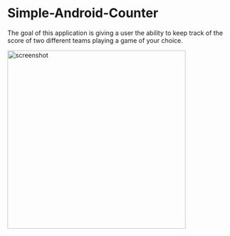 # Simple-Android-Counter
The goal of this application is giving a user the ability to keep track of the score of two different teams playing a game of your choice.

<img src="https://github.com/khadijah111/Simple-Android-Counter/blob/master/app/src/main/res/drawable-hdpi/screenshot1.png" height="400" width="auto" alt="screenshot">  
